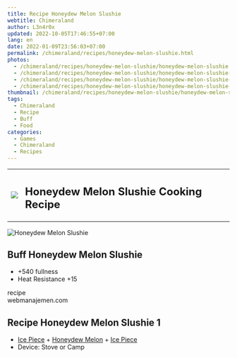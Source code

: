 ```yaml
---
title: Recipe Honeydew Melon Slushie
webtitle: Chimeraland
author: L3n4r0x
updated: 2022-10-05T17:46:55+07:00
lang: en
date: 2022-01-09T23:56:03+07:00
permalink: /chimeraland/recipes/honeydew-melon-slushie.html
photos:
  - /chimeraland/recipes/honeydew-melon-slushie/honeydew-melon-slushie.webp
  - /chimeraland/recipes/honeydew-melon-slushie/honeydew-melon-slushie-name.webp
  - /chimeraland/recipes/honeydew-melon-slushie/honeydew-melon-slushie-icon.webp
  - /chimeraland/recipes/honeydew-melon-slushie/honeydew-melon-slushie-material.webp
thumbnail: /chimeraland/recipes/honeydew-melon-slushie/honeydew-melon-slushie.webp
tags:
  - Chimeraland
  - Recipe
  - Buff
  - Food
categories:
  - Games
  - Chimeraland
  - Recipes
---
```


<section id="bootstrap-wrapper">
  <link
    rel="stylesheet"
    href="https://cdn.statically.io/gh/dimaslanjaka/Web-Manajemen/40ac3225/css/bootstrap-4.5-wrapper.css"
  />
  <div class="row mb-2">
    <div class="col-md-12 mb-2">
      <table class="table" id="post-info">
        <tbody>
          <tr>
            <td>
              <img
                class="d-inline-block me-2"
                src="/chimeraland/recipes/honeydew-melon-slushie/honeydew-melon-slushie-icon.webp"
                width="auto"
                height="auto"
              />
            </td>
            <td><h1 class="fs-5">Honeydew Melon Slushie Cooking Recipe</h1></td>
          </tr>
        </tbody>
      </table>
    </div>
  </div>
  <div class="card mb-2">
    <div class="row g-0">
      <div class="col-sm-4 position-relative mb-2">
        <img
          src="/chimeraland/recipes/honeydew-melon-slushie/honeydew-melon-slushie-material.webp"
          class="card-img fit-cover w-100 h-100"
          alt="Honeydew Melon Slushie"
          data-fancybox="true"
        />
      </div>
      <div class="col-sm-8 mb-2">
        <div class="card-body">
          <h2 class="card-title fs-5">Buff Honeydew Melon Slushie</h2>
          <div class="card-text">
            <ul>
              <li>+540 fullness</li>
              <li>Heat Resistance +15</li>
            </ul>
          </div>
          <span class="badge rounded-pill bg-dark">recipe</span>
        </div>
        <div class="card-footer text-end text-muted">webmanajemen.com</div>
      </div>
    </div>
  </div>
  <div class="row mb-2">
    <div class="col-12 col-lg-6 recipe-item mb-2">
      <div class="card">
        <div class="card-body">
          <h2 class="card-title fs-5">Recipe Honeydew Melon Slushie 1</h2>
          <div class="card-text">
            <ul>
              <li>
                <a
                  class="text-decoration-none"
                  href="/chimeraland/materials/ice-piece.html"
                  >Ice Piece</a
                ><span> + </span
                ><a
                  class="text-decoration-none"
                  href="/chimeraland/materials/honeydew-melon.html"
                  >Honeydew Melon</a
                ><span> + </span
                ><a
                  class="text-decoration-none"
                  href="/chimeraland/materials/ice-piece.html"
                  >Ice Piece</a
                >
              </li>
              <li>Device: Stove or Camp</li>
            </ul>
          </div>
        </div>
      </div>
    </div>
  </div>
</section>